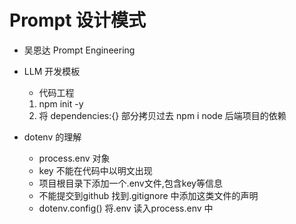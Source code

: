 # Prompt 设计模式

- 吴恩达 Prompt Engineering

- LLM 开发模板
  - 代码工程
  1. npm init -y
  2. 将 dependencies:{} 部分拷贝过去
    npm i
    node 后端项目的依赖

- dotenv 的理解
  - process.env 对象
  - key 不能在代码中以明文出现
  - 项目根目录下添加一个.env文件,包含key等信息
  - 不能提交到github 找到.gitignore 中添加这类文件的声明
  - dotenv.config() 将.env 读入process.env 中